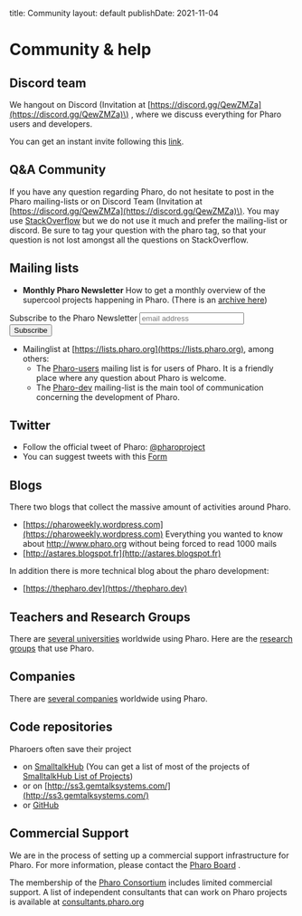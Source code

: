 title: Communitylayout: defaultpublishDate: 2021-11-04# Community & help## Discord teamWe hangout on Discord \(Invitation at [https://discord.gg/QewZMZa](https://discord.gg/QewZMZa)\) , where we discuss everything for Pharo users and developers.You can get an instant invite following this [link](https://discord.gg/QewZMZa).## Q&A CommunityIf you have any question regarding Pharo, do not hesitate to post in the Pharo mailing-lists or on Discord Team \(Invitation at [https://discord.gg/QewZMZa](https://discord.gg/QewZMZa)\). You may use [StackOverflow](http://stackoverflow.com/tags/pharo) but we do not use it much and prefer the mailing-list or discord. Be sure to tag your question with the pharo tag, so that your question is not lost amongst all the questions on StackOverflow.## Mailing lists- **Monthly Pharo Newsletter** How to get a monthly overview of the supercool projects happening in Pharo. \(There is an [archive here](http://us11.campaign-archive1.com/home/?u=6f667565c2569234585a7be77&id=048680a940)\)<!-- Begin Mailchimp Signup Form --><link href="//cdn-images.mailchimp.com/embedcode/horizontal-slim-10_7.css" rel="stylesheet" type="text/css"><style type="text/css">	mc_embed_signup{background:#fff; clear:left; font:14px Helvetica,Arial,sans-serif; width:100%;}	/* Add your own Mailchimp form style overrides in your site stylesheet or in this style block.	   We recommend moving this block and the preceding CSS link to the HEAD of your HTML file. */</style><style type="text/css">	mc-embedded-subscribe-form input[type=checkbox]{display: inline; width: auto;margin-right: 10px;}	mergeRow-gdpr {margin-top: 20px;}	mergeRow-gdpr fieldset label {font-weight: normal;}	mc-embedded-subscribe-form .mc_fieldset{border:none;min-height: 0px;padding-bottom:0px;}</style><div id="mc_embed_signup"><form action="https://pharo.us11.list-manage.com/subscribe/post?u=6f667565c2569234585a7be77&amp;id=048680a940" method="post" id="mc-embedded-subscribe-form" name="mc-embedded-subscribe-form" class="validate" target="_blank" novalidate>    <div id="mc_embed_signup_scroll">	<label for="mce-EMAIL">Subscribe to the Pharo Newsletter</label>	<input type="email" value="" name="EMAIL" class="email" id="mce-EMAIL" placeholder="email address" required>    <!-- real people should not fill this in and expect good things - do not remove this or risk form bot signups-->    <div style="position: absolute; left: -5000px;" aria-hidden="true"><input type="text" name="b_6f667565c2569234585a7be77_048680a940" tabindex="-1" value=""></div>    <div class="clear"><input type="submit" value="Subscribe" name="subscribe" id="mc-embedded-subscribe" class="button"></div>    </div></form></div><!--End mc_embed_signup-->- Mailinglist at [https://lists.pharo.org](https://lists.pharo.org), among others:  - The [Pharo-users](https://lists.pharo.org/empathy/list/pharo-users.lists.pharo.org) mailing list is for users of Pharo. It is a friendly place where any question about Pharo is welcome.    - The [Pharo-dev](https://lists.pharo.org/empathy/list/pharo-dev.lists.pharo.org) mailing-list is the main tool of communication concerning the development of Pharo.## Twitter- Follow the official tweet of Pharo: [@pharoproject](https://twitter.com/pharoproject)- You can suggest tweets with this [Form](https://app.apptivegrid.de/api/r/612605fabe7d991c4f888815/6183da37558280637b8cf0cd)## BlogsThere two blogs that collect the massive amount of activities around Pharo. - [https://pharoweekly.wordpress.com](https://pharoweekly.wordpress.com) Everything you wanted to know about http://www.pharo.org without being forced to read 1000 mails- [http://astares.blogspot.fr](http://astares.blogspot.fr) In addition there is more technical blog about the pharo development:- [https://thepharo.dev](https://thepharo.dev)## Teachers and Research GroupsThere are [several universities](Teachers) worldwide using Pharo.  Here are the [research groups](ResearchGroups) that use Pharo.## CompaniesThere are [several companies](Companies) worldwide using Pharo.  ## Code repositoriesPharoers often save their project - on [SmalltalkHub](http://smalltalkhub.com) \(You can get a list of most of the projects of [SmalltalkHub List of Projects](http://smalltalkhub.com/list)\)- or on [http://ss3.gemtalksystems.com/](http://ss3.gemtalksystems.com/)- or [GitHub](https://github.com/search?utf8=1&q=language%3ASmalltalk&type=Repositories&ref=advsearch&l=Smalltalk&l=)## Commercial SupportWe are in the process of setting up a commercial support infrastructure for Pharo. For more information, pleasecontact the <a href="mailto:board@pharo.org">Pharo Board</a>.The membership of the [Pharo Consortium](http://consortium.pharo.org) includes limited commercial support.A list of independent consultants that can work on Pharo projects is available at [consultants.pharo.org](http://consultants.pharo.org)